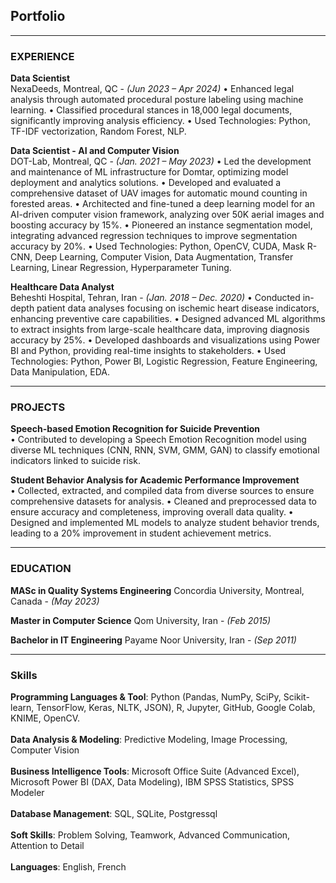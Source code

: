 ## Portfolio

---

### EXPERIENCE

**Data Scientist**<br>
NexaDeeds, Montreal, QC - *(Jun 2023 – Apr 2024)*
• Enhanced legal analysis through automated procedural posture labeling using machine learning.
• Classified procedural stances in 18,000 legal documents, significantly improving analysis efficiency.
• Used Technologies: Python, TF-IDF vectorization, Random Forest, NLP.


**Data Scientist - AI and Computer Vision**<br>
DOT-Lab, Montreal, QC - *(Jan. 2021 – May 2023)*
• Led the development and maintenance of ML infrastructure for Domtar, optimizing model deployment and analytics solutions.
• Developed and evaluated a comprehensive dataset of UAV images for automatic mound counting in forested areas.
• Architected and fine-tuned a deep learning model for an AI-driven computer vision framework, analyzing over 50K aerial images and boosting accuracy by 15%.
• Pioneered an instance segmentation model, integrating advanced regression techniques to improve segmentation accuracy by 20%.
• Used Technologies: Python, OpenCV, CUDA, Mask R-CNN, Deep Learning, Computer Vision, Data Augmentation, Transfer Learning, Linear Regression, Hyperparameter Tuning.


**Healthcare Data Analyst**<br>
Beheshti Hospital, Tehran, Iran - *(Jan. 2018 – Dec. 2020)*
• Conducted in-depth patient data analyses focusing on ischemic heart disease indicators, enhancing preventive care capabilities.
• Designed advanced ML algorithms to extract insights from large-scale healthcare data, improving diagnosis accuracy by 25%.
• Developed dashboards and visualizations using Power BI and Python, providing real-time insights to stakeholders.
• Used Technologies: Python, Power BI, Logistic Regression, Feature Engineering, Data Manipulation, EDA.


---

### PROJECTS

**Speech-based Emotion Recognition for Suicide Prevention**<br>
• Contributed to developing a Speech Emotion Recognition model using diverse ML techniques (CNN, RNN, SVM, GMM, GAN) to classify emotional indicators linked to suicide risk.

**Student Behavior Analysis for Academic Performance Improvement**<br>
• Collected, extracted, and compiled data from diverse sources to ensure comprehensive datasets for analysis.
• Cleaned and preprocessed data to ensure accuracy and completeness, improving overall data quality.
• Designed and implemented ML models to analyze student behavior trends, leading to a 20% improvement in student achievement metrics.

---

### EDUCATION

**MASc in Quality Systems Engineering**
Concordia University, Montreal, Canada - *(May 2023)*<br>

**Master in Computer Science**
Qom University, Iran - *(Feb 2015)*<br>

**Bachelor in IT Engineering**
Payame Noor University, Iran - *(Sep 2011)*<br>

---

### Skills

**Programming Languages & Tool**: Python (Pandas, NumPy, SciPy, Scikit-learn, TensorFlow, Keras, NLTK, JSON), R, Jupyter, GitHub, Google Colab, KNIME, OpenCV.<br><br>
**Data Analysis & Modeling**: Predictive Modeling, Image Processing, Computer Vision<br><br>
**Business Intelligence Tools**: Microsoft Office Suite (Advanced Excel), Microsoft Power BI (DAX, Data Modeling), IBM SPSS Statistics, SPSS Modeler<br><br>
**Database Management**: SQL, SQLite, Postgressql<br><br>
**Soft Skills**: Problem Solving, Teamwork, Advanced Communication, Attention to Detail<br><br>
**Languages**: English, French<br><br>
